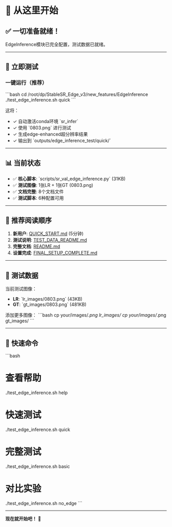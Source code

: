 # 🚀 从这里开始

## ✅ 一切准备就绪！

EdgeInference模块已完全配置，测试数据已就绪。

---

## 🎯 立即测试

### 一键运行（推荐）

\`\`\`bash
cd /root/dp/StableSR_Edge_v3/new_features/EdgeInference
./test_edge_inference.sh quick
\`\`\`

这将：
- ✓ 自动激活conda环境 \`sr_infer\`
- ✓ 使用 \`0803.png\` 进行测试
- ✓ 生成edge-enhanced超分辨率结果
- ✓ 输出到 \`outputs/edge_inference_test/quick/\`

---

## 📊 当前状态

- ✅ **核心脚本**: \`scripts/sr_val_edge_inference.py\` (31KB)
- ✅ **测试图像**: 1张LR + 1张GT (0803.png)
- ✅ **文档完整**: 8个文档文件
- ✅ **测试脚本**: 6种配置可用

---

## 📖 推荐阅读顺序

1. **新用户**: [QUICK_START.md](QUICK_START.md) (5分钟)
2. **测试说明**: [TEST_DATA_README.md](TEST_DATA_README.md)
3. **完整文档**: [README.md](README.md)
4. **设置完成**: [FINAL_SETUP_COMPLETE.md](FINAL_SETUP_COMPLETE.md)

---

## 🎨 测试数据

当前测试图像：
- **LR**: \`lr_images/0803.png\` (43KB)
- **GT**: \`gt_images/0803.png\` (481KB)

添加更多图像：
\`\`\`bash
cp your/images/*.png lr_images/
cp your/images/*.png gt_images/
\`\`\`

---

## 🔧 快速命令

\`\`\`bash
# 查看帮助
./test_edge_inference.sh help

# 快速测试
./test_edge_inference.sh quick

# 完整测试
./test_edge_inference.sh basic

# 对比实验
./test_edge_inference.sh no_edge
\`\`\`

---

**现在就开始吧！** 🎉
